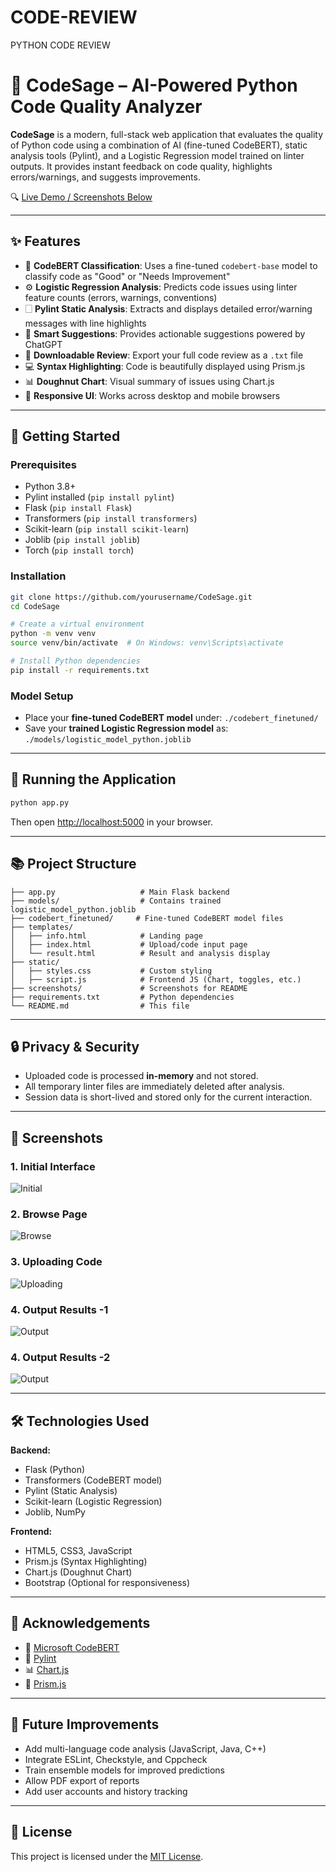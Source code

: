# CODE-REVIEW
PYTHON CODE REVIEW 
# 🧠 CodeSage – AI-Powered Python Code Quality Analyzer

**CodeSage** is a modern, full-stack web application that evaluates the quality of Python code using a combination of AI (fine-tuned CodeBERT), static analysis tools (Pylint), and a Logistic Regression model trained on linter outputs. It provides instant feedback on code quality, highlights errors/warnings, and suggests improvements.

🔍 [Live Demo / Screenshots Below](#-screenshots)

---

## ✨ Features

- 🧠 **CodeBERT Classification**: Uses a fine-tuned `codebert-base` model to classify code as "Good" or "Needs Improvement"
- ⚙️ **Logistic Regression Analysis**: Predicts code issues using linter feature counts (errors, warnings, conventions)
- 🗌 **Pylint Static Analysis**: Extracts and displays detailed error/warning messages with line highlights
- 💬 **Smart Suggestions**: Provides actionable suggestions powered by ChatGPT
- 📀 **Downloadable Review**: Export your full code review as a `.txt` file
- 💻 **Syntax Highlighting**: Code is beautifully displayed using Prism.js
- 📊 **Doughnut Chart**: Visual summary of issues using Chart.js
- 💾 **Responsive UI**: Works across desktop and mobile browsers

---

## 🚀 Getting Started

### Prerequisites

- Python 3.8+
- Pylint installed (`pip install pylint`)
- Flask (`pip install Flask`)
- Transformers (`pip install transformers`)
- Scikit-learn (`pip install scikit-learn`)
- Joblib (`pip install joblib`)
- Torch (`pip install torch`)

### Installation

```bash
git clone https://github.com/yourusername/CodeSage.git
cd CodeSage

# Create a virtual environment
python -m venv venv
source venv/bin/activate  # On Windows: venv\Scripts\activate

# Install Python dependencies
pip install -r requirements.txt
```

### Model Setup

- Place your **fine-tuned CodeBERT model** under: `./codebert_finetuned/`
- Save your **trained Logistic Regression model** as: `./models/logistic_model_python.joblib`

---

## 🧪 Running the Application

```bash
python app.py
```

Then open [http://localhost:5000](http://localhost:5000) in your browser.

---

## 📚 Project Structure

```
├── app.py                   # Main Flask backend
├── models/                  # Contains trained logistic_model_python.joblib
├── codebert_finetuned/     # Fine-tuned CodeBERT model files
├── templates/
│   ├── info.html            # Landing page
│   ├── index.html           # Upload/code input page
│   └── result.html          # Result and analysis display
├── static/
│   ├── styles.css           # Custom styling
│   ├── script.js            # Frontend JS (Chart, toggles, etc.)
├── screenshots/             # Screenshots for README
├── requirements.txt         # Python dependencies
└── README.md                # This file
```

---

## 🔒 Privacy & Security

- Uploaded code is processed **in-memory** and not stored.
- All temporary linter files are immediately deleted after analysis.
- Session data is short-lived and stored only for the current interaction.

---

## 📸 Screenshots

### 1. Initial Interface
![Initial](codereview1.png)

### 2. Browse Page
![Browse](codereview2.png)

### 3. Uploading Code
![Uploading](codereview3.png)

### 4. Output Results -1
![Output](codereview4.png)

### 4. Output Results -2
![Output](codereview5.png)


---

## 🛠️ Technologies Used

**Backend:**

- Flask (Python)
- Transformers (CodeBERT model)
- Pylint (Static Analysis)
- Scikit-learn (Logistic Regression)
- Joblib, NumPy

**Frontend:**

- HTML5, CSS3, JavaScript
- Prism.js (Syntax Highlighting)
- Chart.js (Doughnut Chart)
- Bootstrap (Optional for responsiveness)

---

## 🙏 Acknowledgements

- 🤖 [Microsoft CodeBERT](https://huggingface.co/microsoft/codebert-base)
- 🧪 [Pylint](https://pylint.pycqa.org/)
- 📊 [Chart.js](https://www.chartjs.org/)
- 🎨 [Prism.js](https://prismjs.com/)

---

## 🚧 Future Improvements

- Add multi-language code analysis (JavaScript, Java, C++)
- Integrate ESLint, Checkstyle, and Cppcheck
- Train ensemble models for improved predictions
- Allow PDF export of reports
- Add user accounts and history tracking

---

## 📝 License

This project is licensed under the [MIT License](LICENSE).

